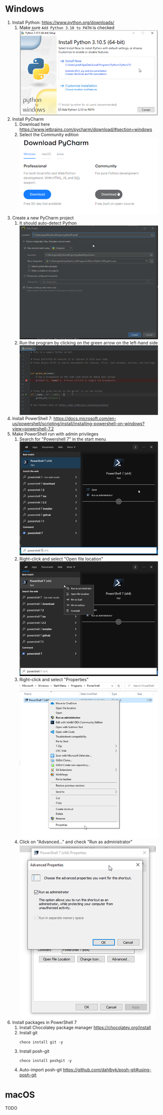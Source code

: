 # Windows
1. Install Python: https://www.python.org/downloads/
   1. Make sure `Add Python 3.10 to PATH` is checked <br> ![python_install](images/python_install.png)
1. Install PyCharm
   1. Download here https://www.jetbrains.com/pycharm/download/#section=windows
   1. Select the Community edition <br> ![pycharm_install](images/pycharm_install.png)
1. Create a new PyCharm project
   1. It should auto-detect Python <br> ![new_project](images/new_project.png)
   1. Run the program by clicking on the green arrow on the left-hand side <br> ![run_main](images/run_main.png)
1. Install PowerShell 7: https://docs.microsoft.com/en-us/powershell/scripting/install/installing-powershell-on-windows?view=powershell-7.2
1. Make PowerShell run with admin privileges
   1. Search for "Powershell 7" in the start menu <br> ![powershell_start](images/powershell_start.png)
   1. Right-click and select "Open file location" <br> ![powershell_start_file_location](images/powershell_start_file_location.png)
   1. Right-click and select "Properties" <br> ![powershell_properties](images/powershell_properties.png)
   1. Click on "Advanced..." and check "Run as administrator" <br> ![powershell_admin](images/powershell_admin.png)
1. Install packages in PowerShell 7
   1. Install Chocolatey package manager https://chocolatey.org/install
   1. Install git
      ```
      choco install git -y
      ```
   1. Install posh-git
      ```
      choco install poshgit -y
      ```
   1. Auto-import posh-git https://github.com/dahlbyk/posh-git#using-posh-git

# macOS
TODO